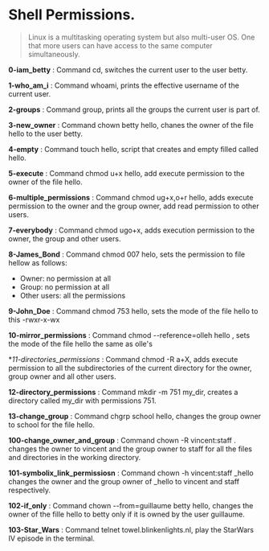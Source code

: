 # Shell Permissions.
> Linux is a multitasking operating system but also multi-user OS. One that more users can have access to the same computer simultaneously.

**0-iam_betty**
: Command cd, switches the current user to the user betty.


**1-who_am_i**
: Command whoami, prints the effective username of the current user.


**2-groups**
: Command group, prints all the groups the current user is part of.


**3-new_owner**
: Command chown betty hello, chanes the owner of the file hello to the user betty.


**4-empty**
: Command touch hello, script that creates and empty filled called hello.


**5-execute**
: Command chmod u+x hello, add execute permission to the owner of the file hello.


**6-multiple_permissions**
: Command chmod ug+x,o+r hello, adds execute permission to the owner and the group owner, add read permission to other users.


**7-everybody**
: Command chmod ugo+x, adds execution permission to the owner, the group and other users.


**8-James_Bond**
: Command chmod 007 helo, sets the permission to file hellow as follows:
* Owner: no permission at all
* Group: no permission at all
* Other users: all the permissions


**9-John_Doe**
: Command chmod 753 hello, sets the mode of the file hello to this -rwxr-x-wx


**10-mirror_permissions**
: Command chmod --reference=olleh hello , sets the mode of the file hello the same as olle's


**11-directories_permissions*
: Command chmod -R a+X, adds execute permission to all the subdirectories of the current directory for the owner, group owner and all other users.


**12-directory_permissions**
: Command mkdir -m 751 my_dir, creates a directory called my_dir with permissions 751.


**13-change_group**
: Command chgrp school hello, changes the group owner to school for the file hello.


**100-change_owner_and_group**
: Command chown -R vincent:staff . changes the owner to vincent and the group owner to staff for all the files and directories in the working directory.


**101-symbolix_link_permissiosn**
: Command chown -h vincent:staff _hello changes the owner and the group owner of _hello to vincent and staff respectively.


**102-if_only**
: Command chown --from=guillaume betty  hello, changes the owner of the fille hello to betty only if it is owned by the user guillaume.


**103-Star_Wars**
: Command telnet towel.blinkenlights.nl, play the StarWars IV episode in the terminal.
